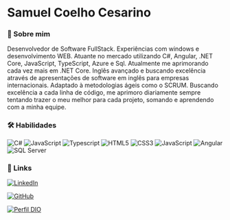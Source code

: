 # Samuel Coelho Cesarino
### 🚀 Sobre mim
Desenvolvedor de Software FullStack. Experiências com windows e desenvolvimento WEB. 
Atuante no mercado utilizando C#, Angular, .NET Core, JavaScript, TypeScript, Azure e Sql. Atualmente me aprimorando cada vez mais em .NET Core. Inglês avançado e buscando excelência através de apresentações de software em inglês para empresas internacionais. Adaptado à metodologias ágeis como o SCRUM. Buscando excelência a cada linha de código, me aprimoro diariamente sempre tentando trazer o meu melhor para cada projeto, somando e aprendendo com a minha equipe.


### 🛠 Habilidades

![C#](https://img.shields.io/badge/C%23-0D1117?style=for-the-badge&logo=c-sharp&logoColor=823085)
![JavaScript](https://img.shields.io/badge/JavaScript-0D1117?style=for-the-badge&logo=javascript)
![Typescript](https://img.shields.io/badge/TypeScript-000?style=for-the-badge&logo=typescript)
![HTML5](https://img.shields.io/badge/HTML-000?style=for-the-badge&logo=html5&logoColor=30A3DC)
![CSS3](https://img.shields.io/badge/CSS3-000?style=for-the-badge&logo=css3&logoColor=E94D5F)
![JavaScript](https://img.shields.io/badge/JavaScript-000?style=for-the-badge&logo=javascript&logoColor=30A3DC)
![Angular](https://img.shields.io/badge/Angular-DD0031?style=for-the-badge&logo=angular&logoColor=white)
![SQL Server](https://img.shields.io/badge/Microsoft_SQL_Server-0067b8?style=for-the-badge&logo=microsoft-sql-server&logoColor=white)

### 🔗 Links

[![LinkedIn](https://img.shields.io/badge/LinkedIn-000?style=for-the-badge&logo=linkedin&logoColor=0E76A8)](https://www.linkedin.com/in/samuel-coelho-4b2a3324a/)

[![GitHub](https://img.shields.io/badge/GitHub-000?style=for-the-badge&logo=github&logoColor=30A3DC)](https://github.com/SamuelTheDev)

[![Perfil DIO](https://img.shields.io/badge/-Meu%20Perfil%20na%20DIO-30A3DC?style=for-the-badge)](https://web.dio.me/users/samuel300499)